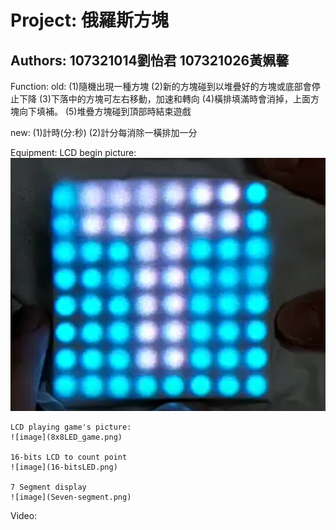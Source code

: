 # Project: 俄羅斯方塊
## Authors: 107321014劉怡君  107321026黃姵馨

Function:
  old:	(1)隨機出現一種方塊
	(2)新的方塊碰到以堆疊好的方塊或底部會停止下降
	(3)下落中的方塊可左右移動，加速和轉向
	(4)橫排填滿時會消掉，上面方塊向下填補。
	(5)堆疊方塊碰到頂部時結束遊戲
	
  new:  (1)計時(分:秒)
  	(2)計分每消除一橫排加一分
	
Equipment:
	LCD begin picture:
	![image](8x8LED_begin.png)
	
	LCD playing game's picture:
	![image](8x8LED_game.png)
	
	16-bits LCD to count point
	![image](16-bitsLED.png)
	
	7 Segment display
	![image](Seven-segment.png) 
	
Video:

